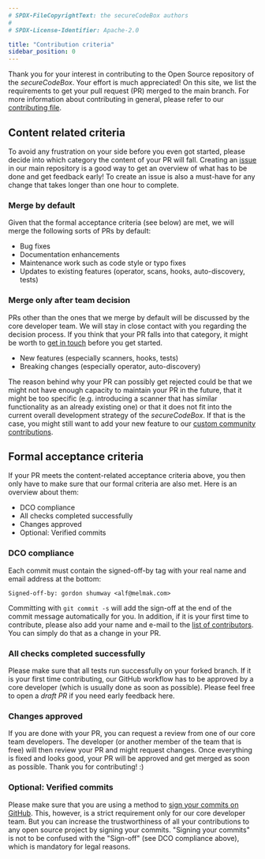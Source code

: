 ```yaml
---
# SPDX-FileCopyrightText: the secureCodeBox authors
#
# SPDX-License-Identifier: Apache-2.0

title: "Contribution criteria"
sidebar_position: 0
---
```


Thank you for your interest in contributing to the Open Source repository of the *secureCodeBox*. Your effort is much
appreciated! On this site, we list the requirements to get your pull request (PR) merged to the main branch. 
For more information about contributing in general, please refer to our [contributing file](https://github.com/secureCodeBox/secureCodeBox/blob/45f6979f5ca0c81c25384543f7434127c7a48c7f/CONTRIBUTING.md).

## Content related criteria

To avoid any frustration on your side before you even got started, please decide into which category the content of
your PR will fall. Creating an [issue](https://github.com/secureCodeBox/secureCodeBox/issues) in our main repository
is a good way to get an overview of what has to be done and get feedback early! To create an issue is also a 
must-have for any change that takes longer than one hour to complete.

### Merge by default

Given that the formal acceptance criteria (see below) are met, we will merge the following sorts of PRs by default:
* Bug fixes
* Documentation enhancements
* Maintenance work such as code style or typo fixes
* Updates to existing features (operator, scans, hooks, auto-discovery, tests)

### Merge only after team decision

PRs other than the ones that we merge by default will be discussed by the core developer team. We will stay in close
contact with you regarding the decision process. If you think that your PR falls into that category, it might be
worth to [get in touch](https://www.securecodebox.io/blog/2021/09/07/how-we-work#get-engaged) before you get started.

* New features (especially scanners, hooks, tests)
* Breaking changes (especially operator, auto-discovery)

The reason behind why your PR can possibly get rejected could be that we might not have enough capacity to maintain your 
PR in the future, that it might be too specific (e.g. introducing a scanner that has similar functionality as an
already existing one) or that it does not fit into the current overall development strategy of the *secureCodeBox*. 
If that is the case, you might still want to add your new feature to our 
[custom community contributions](/docs/community-features/scanners-and-hooks).

## Formal acceptance criteria

If your PR meets the content-related acceptance criteria above, you then only have to make sure that our formal criteria
are also met. Here is an overview about them:

* DCO compliance
* All checks completed successfully
* Changes approved
* Optional: Verified commits

### DCO compliance

Each commit must contain the signed-off-by tag with your real name and email address at the bottom:

```text
Signed-off-by: gordon shumway <alf@melmak.com>
```

Committing with `git commit -s` will add the sign-off at the end of the commit message automatically for you.
In addition, if it is your first time to contribute, please also add your name and e-mail to the 
[list of contributors](https://github.com/secureCodeBox/secureCodeBox/blob/45f6979f5ca0c81c25384543f7434127c7a48c7f/CONTRIBUTORS.md).
You can simply do that as a change in your PR.

### All checks completed successfully

Please make sure that all tests run successfully on your forked branch. If it is your first time contributing,
our GitHub workflow has to be approved by a core developer (which is usually done as soon as possible). 
Please feel free to open a *draft PR* if you need early feedback here.

### Changes approved

If you are done with your PR, you can request a review from one of our core team developers. The developer (or 
another member of the team that is free) will then review your PR and might request changes. Once everything is fixed
and looks good, your PR will be approved and get merged as soon as possible. Thank you for contributing! :)

### Optional: Verified commits

Please make sure that you are using a method to 
[sign your commits on GitHub](https://docs.github.com/en/authentication/managing-commit-signature-verification/signing-commits).
This, however, is a strict requirement only for our core developer team. But you can increase the trustworthiness 
of all your contributions to any open source project by signing your commits.
"Signing your commits" is not to be confused with the "Sign-off" (see DCO compliance above), which is mandatory for
legal reasons.

